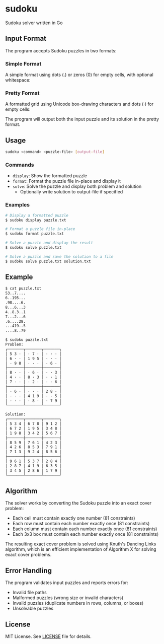 # sudoku
Sudoku solver written in Go

## Input Format
The program accepts Sudoku puzzles in two formats:

### Simple Format
A simple format using dots (.) or zeros (0) for empty cells, with optional whitespace:

### Pretty Format
A formatted grid using Unicode box-drawing characters and dots (·) for empty cells:

The program will output both the input puzzle and its solution in the pretty format.

## Usage
```bash
sudoku <command> <puzzle-file> [output-file]
```

### Commands
- `display`: Show the formatted puzzle
- `format`: Format the puzzle file in-place and display it
- `solve`: Solve the puzzle and display both problem and solution
  - Optionally write solution to output-file if specified

### Examples
```bash
# Display a formatted puzzle
$ sudoku display puzzle.txt

# Format a puzzle file in-place
$ sudoku format puzzle.txt

# Solve a puzzle and display the result
$ sudoku solve puzzle.txt

# Solve a puzzle and save the solution to a file
$ sudoku solve puzzle.txt solution.txt
```

## Example
```bash
$ cat puzzle.txt
53..7....
6..195...
.98....6.
8...6...3
4..8.3..1
7...2...6
.6....28.
...419..5
....8..79

$ sudoku puzzle.txt
Problem:
┌───────┬───────┬───────┐
│ 5 3 · │ · 7 · │ · · · │
│ 6 · · │ 1 9 5 │ · · · │
│ · 9 8 │ · · · │ · 6 · │
├───────┼───────┼───────┤
│ 8 · · │ · 6 · │ · · 3 │
│ 4 · · │ 8 · 3 │ · · 1 │
│ 7 · · │ · 2 · │ · · 6 │
├───────┼───────┼───────┤
│ · 6 · │ · · · │ 2 8 · │
│ · · · │ 4 1 9 │ · · 5 │
│ · · · │ · 8 · │ · 7 9 │
└───────┴───────┴───────┘

Solution:
┌───────┬───────┬───────┐
│ 5 3 4 │ 6 7 8 │ 9 1 2 │
│ 6 7 2 │ 1 9 5 │ 3 4 8 │
│ 1 9 8 │ 3 4 2 │ 5 6 7 │
├───────┼───────┼───────┤
│ 8 5 9 │ 7 6 1 │ 4 2 3 │
│ 4 2 6 │ 8 5 3 │ 7 9 1 │
│ 7 1 3 │ 9 2 4 │ 8 5 6 │
├───────┼───────┼───────┤
│ 9 6 1 │ 5 3 7 │ 2 8 4 │
│ 2 8 7 │ 4 1 9 │ 6 3 5 │
│ 3 4 5 │ 2 8 6 │ 1 7 9 │
└───────┴───────┴───────┘
```

## Algorithm
The solver works by converting the Sudoku puzzle into an exact cover problem:
- Each cell must contain exactly one number (81 constraints)
- Each row must contain each number exactly once (81 constraints)
- Each column must contain each number exactly once (81 constraints)
- Each 3x3 box must contain each number exactly once (81 constraints)

The resulting exact cover problem is solved using Knuth's Dancing Links algorithm, which is an efficient implementation of Algorithm X for solving exact cover problems.

## Error Handling
The program validates input puzzles and reports errors for:
- Invalid file paths
- Malformed puzzles (wrong size or invalid characters)
- Invalid puzzles (duplicate numbers in rows, columns, or boxes)
- Unsolvable puzzles

## License
MIT License. See [LICENSE](LICENSE) file for details.
